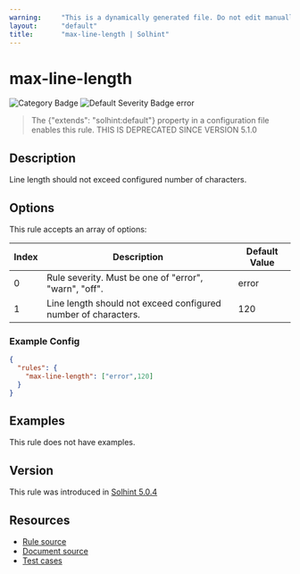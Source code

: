 ```yaml
---
warning:     "This is a dynamically generated file. Do not edit manually."
layout:      "default"
title:       "max-line-length | Solhint"
---
```


# max-line-length
![Category Badge](https://img.shields.io/badge/-Best%20Practices%20Rules-informational)
![Default Severity Badge error](https://img.shields.io/badge/Default%20Severity-error-red)
> The {"extends": "solhint:default"} property in a configuration file enables this rule. THIS IS DEPRECATED SINCE VERSION 5.1.0


## Description
Line length should not exceed configured number of characters.

## Options
This rule accepts an array of options:

| Index | Description                                                    | Default Value |
| ----- | -------------------------------------------------------------- | ------------- |
| 0     | Rule severity. Must be one of "error", "warn", "off".          | error         |
| 1     | Line length should not exceed configured number of characters. | 120           |


### Example Config
```json
{
  "rules": {
    "max-line-length": ["error",120]
  }
}
```


## Examples
This rule does not have examples.

## Version
This rule was introduced in [Solhint 5.0.4](https://github.com/protofire/solhint/blob/v5.0.4)

## Resources
- [Rule source](https://github.com/protofire/solhint/blob/master/lib/rules/best-practices/max-line-length.js)
- [Document source](https://github.com/protofire/solhint/blob/master/docs/rules/best-practices/max-line-length.md)
- [Test cases](https://github.com/protofire/solhint/blob/master/test/rules/best-practices/max-line-length.js)
